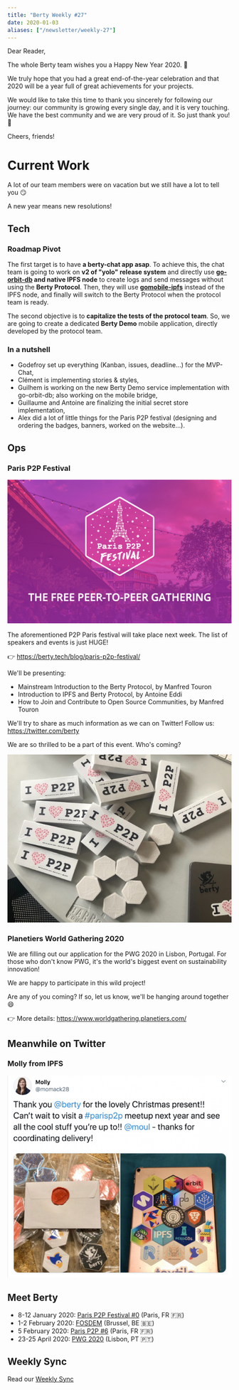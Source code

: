 ```yaml
---
title: "Berty Weekly #27"
date: 2020-01-03
aliases: ["/newsletter/weekly-27"]
---
```


Dear Reader,

The whole Berty team wishes you a Happy New Year 2020. :gift:

We truly hope that you had a great end-of-the-year celebration  and that 2020 will be a year full of great achievements for your projects.

We would like to take this time to thank you sincerely for following our journey: our community is growing every single day, and it is very touching. We have the best community and we are very proud of it. So just thank you!  :blue_heart:

Cheers, friends!


# Current Work

A lot of our team members were on vacation but we still have a lot to tell you :smirk:

A new year means new resolutions!

## Tech

### Roadmap Pivot


The first target is to have **a berty-chat app asap**. To achieve this, the chat team is going to work on **v2 of "yolo" release system** and directly use **[go-orbit-db](https://github.com/berty/go-orbit-db) and native IPFS node** to create logs and send messages without using the **Berty Protocol**. Then, they will use **[gomobile-ipfs](https://github.com/berty/gomobile-ipfs)** instead of the IPFS node, and finally will switch to the Berty Protocol when the protocol team is ready.

The second objective is to **capitalize the tests of the protocol team**. So, we are going to create a dedicated **Berty Demo** mobile application, directly developed by the protocol team.

### In a nutshell

* Godefroy set up everything (Kanban, issues, deadline...) for the MVP-Chat,
* Clément is implementing stories & styles,
* Guilhem is working on the new Berty Demo service implementation with go-orbit-db; also working on the mobile bridge,
* Guillaume and Antoine are finalizing the initial secret store implementation,
* Alex did a lot of little things for the Paris P2P festival (designing and ordering the badges, banners, worked on the website...).

## Ops


### Paris P2P Festival

![image alt](parisp2pfestival.png)

The aforementioned P2P Paris festival will take place next week. The list of speakers and events is just HUGE!

:point_right: https://berty.tech/blog/paris-p2p-festival/

We'll be presenting:

* Mainstream Introduction to the Berty Protocol, by Manfred Touron
* Introduction to IPFS and Berty Protocol, by Antoine Eddi
* How to Join and Contribute to Open Source Communities, by Manfred Touron

We'll try to share as much information as we can on Twitter! Follow us: https://twitter.com/berty

We are so thrilled to be a part of this event. Who's coming?

![image alt](P2-P-stickers.jpg)


### Planetiers World Gathering 2020

We are filling out our application for the PWG 2020 in Lisbon, Portugal. For those who don't know PWG, it's the world's biggest event on sustainability innovation!

We are happy to participate in this wild project!

Are any of you coming? If so, let us know, we'll be hanging around together  :smile:

:point_right: More details: https://www.worldgathering.planetiers.com/


## Meanwhile on Twitter

### Molly from IPFS

![image alt](Capture-d-e-cran-2020-01-03-a-16-16-05.png)

## Meet Berty

* 8-12 January 2020: [Paris P2P Festival #0](https://p2p.paris/en/event/festival-0/) (Paris, FR 🇫🇷)
* 1-2 February 2020: [FOSDEM](https://fosdem.org/2020/) (Brussel, BE 🇧🇪)
* 5 February 2020: [Paris P2P #6](https://p2p.paris/en/event/monthly-6/) (Paris, FR 🇫🇷)
* 23-25 April 2020: [PWG 2020](https://www.worldgathering.planetiers.com/) (Lisbon, PT 🇵🇹)

## Weekly Sync

Read our [Weekly Sync](https://github.com/berty/mgmt/blob/master/meeting-notes/2020/Q1/2020-01-03--staff-team-weekly-sync.md)
